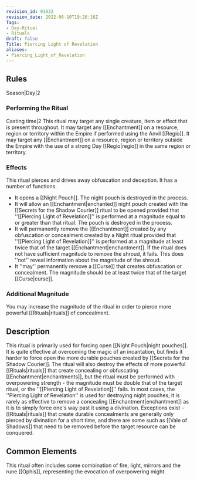 ```yaml
---
revision_id: 91632
revision_date: 2022-06-10T19:26:16Z
Tags:
- Day-Ritual
- Rituals
draft: false
Title: Piercing Light of Revelation
aliases:
- Piercing_Light_of_Revelation
---
```

## Rules
Season|Day|2
### Performing the Ritual
Casting time|2 This ritual may target any single creature, item or effect that is present throughout. It may target any [[Enchantment]] on a resource, region or territory within the Empire if performed using the Anvil [[Regio]]. It may target any [[Enchantment]] on a resource, region or territory outside the Empire with the use of a strong Day [[Regio|regio]] in the same region or territory.
### Effects
This ritual pierces and drives away obfuscation and deception. It has a number of functions.
* It opens a [[Night Pouch]]. The night pouch is destroyed in the process.
* It will allow an [[Enchantment|enchanted]] night pouch created with the [[Secrets for the Shadow Courier]] ritual to be opened provided that ''[[Piercing Light of Revelation]]'' is performed at a magnitude equal to or greater than that ritual. The pouch is destroyed in the process.
* It will permanently remove the [[Enchantment]] created by any obfuscation or concealment created by a Night ritual provided that ''[[Piercing Light of Revelation]]'' is performed at a magnitude at least twice that of the target [[Enchantment|enchantment]]. If the ritual does not have sufficient magnitude to remove the shroud, it fails. This does ''not'' reveal information about the magnitude of the shroud.
* It ''may'' permanently remove a [[Curse]] that creates obfuscation or concealment. The magnitude should be at least twice that of the target [[Curse|curse]].
### Additional Magnitude
You may increase the magnitude of the ritual in order to pierce more powerful [[Rituals|rituals]] of concealment.
## Description
This ritual is primarily used for forcing open [[Night Pouch|night pouches]]. It is quite effective at overcoming the magic of an incantation, but finds it harder to force open the more durable pouches created by [[Secrets for the Shadow Courier]]. The ritual will also destroy the effects of more powerful [[Rituals|rituals]] that create concealing or obfuscating [[Enchantment|enchantments]], but the ritual must be performed with overpowering strength - the magnitude must be double that of the target ritual, or the ''[[Piercing Light of Revelation]]'' fails. 
In most cases, the ''Piercing Light of Revelation'' is used for destroying night pouches; it is rarely as effective to remove a concealing [[Enchantment|enchantment]] as it is to simply force one's way past it using a divination. Exceptions exist - [[Rituals|rituals]] that create durable concealments are generally only pierced by divination for a short time, and there are some such as [[Vale of Shadows]] that need to be removed before the target resource can be conquered.
## Common Elements
This ritual often includes some combination of fire, light, mirrors and the rune [[Ophis]], representing the evocation of overpowering might.